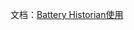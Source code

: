 文档：[Battery Historian使用](https://developer.android.google.cn/topic/performance/power/battery-historian?hl=zh_cn)
